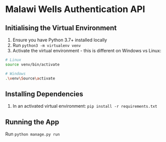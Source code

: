# Malawi Wells Authentication API

## Initialising the Virtual Environment

1. Ensure you have Python 3.7+ installed locally
2. Run `python3 -m virtualenv venv`
3. Activate the virtual environment - this is different on Windows vs Linux:

```bash
# Linux
source venv/bin/activate

# Windows
.\venv\Source\activate
```

## Installing Dependencies
1. In an activated virtual environment: `pip install -r requirements.txt`

## Running the App
Run `python manage.py run`
